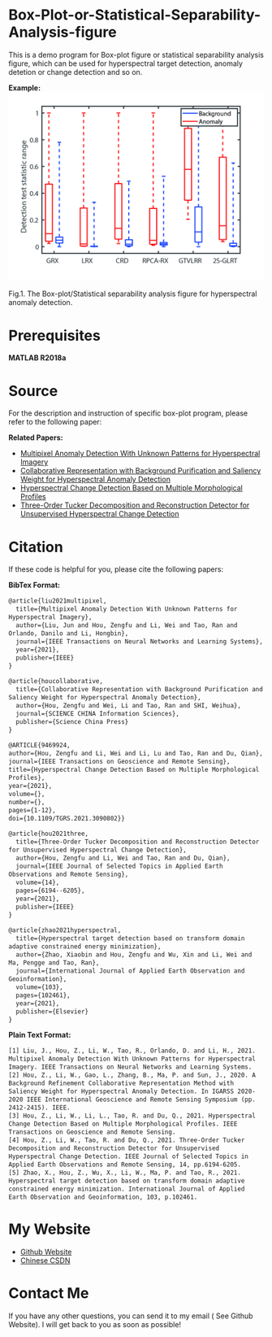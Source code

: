 # Box-Plot-or-Statistical-Separability-Analysis-figure
This is a demo program for Box-plot figure or statistical separability analysis figure, which can be used for hyperspectral target detection,  anomaly detetion or change detection and so on. 

**Example:**<br />
<img src="Box_LosAngeles.jpg" alt="Box-plot">

Fig.1. The Box-plot/Statistical separability analysis figure for hyperspectral anomaly detection.


# Prerequisites
**MATLAB R2018a**<br />

# Source
For the description and instruction of specific box-plot program, please refer to the following paper:

**Related Papers:**

- [Multipixel Anomaly Detection With Unknown Patterns for Hyperspectral Imagery](https://ieeexplore.ieee.org/abstract/document/9404853)
- [Collaborative Representation with Background Purification and Saliency Weight for Hyperspectral Anomaly Detection](https://www.sciengine.com/publisher/scp/journal/SCIS/doi/10.1007/s11432-020-2915-2?slug=abstract)
- [Hyperspectral Change Detection Based on Multiple Morphological Profiles](https://ieeexplore.ieee.org/document/9469924)
- [Three-Order Tucker Decomposition and Reconstruction Detector for Unsupervised Hyperspectral Change Detection](https://ieeexplore.ieee.org/document/9451632)


# Citation
If these code is helpful for you, please cite  the following papers:

**BibTex Format:**<br />
```
@article{liu2021multipixel,
  title={Multipixel Anomaly Detection With Unknown Patterns for Hyperspectral Imagery},
  author={Liu, Jun and Hou, Zengfu and Li, Wei and Tao, Ran and Orlando, Danilo and Li, Hongbin},
  journal={IEEE Transactions on Neural Networks and Learning Systems},
  year={2021},
  publisher={IEEE}
}
```
```
@article{houcollaborative,
  title={Collaborative Representation with Background Purification and Saliency Weight for Hyperspectral Anomaly Detection},
  author={Hou, Zengfu and Wei, Li and Tao, Ran and SHI, Weihua},
  journal={SCIENCE CHINA Information Sciences},
  publisher={Science China Press}
}
```
```
@ARTICLE{9469924,
author={Hou, Zengfu and Li, Wei and Li, Lu and Tao, Ran and Du, Qian},
journal={IEEE Transactions on Geoscience and Remote Sensing},
title={Hyperspectral Change Detection Based on Multiple Morphological Profiles},
year={2021},
volume={},
number={},
pages={1-12},
doi={10.1109/TGRS.2021.3090802}}
```
```
@article{hou2021three,
  title={Three-Order Tucker Decomposition and Reconstruction Detector for Unsupervised Hyperspectral Change Detection},
  author={Hou, Zengfu and Li, Wei and Tao, Ran and Du, Qian},
  journal={IEEE Journal of Selected Topics in Applied Earth Observations and Remote Sensing},
  volume={14},
  pages={6194--6205},
  year={2021},
  publisher={IEEE}
}
```
```
@article{zhao2021hyperspectral,
  title={Hyperspectral target detection based on transform domain adaptive constrained energy minimization},
  author={Zhao, Xiaobin and Hou, Zengfu and Wu, Xin and Li, Wei and Ma, Pengge and Tao, Ran},
  journal={International Journal of Applied Earth Observation and Geoinformation},
  volume={103},
  pages={102461},
  year={2021},
  publisher={Elsevier}
}
```


**Plain Text Format:**<br />
```
[1] Liu, J., Hou, Z., Li, W., Tao, R., Orlando, D. and Li, H., 2021. Multipixel Anomaly Detection With Unknown Patterns for Hyperspectral Imagery. IEEE Transactions on Neural Networks and Learning Systems.
[2] Hou, Z., Li, W., Gao, L., Zhang, B., Ma, P. and Sun, J., 2020. A Background Refinement Collaborative Representation Method with Saliency Weight for Hyperspectral Anomaly Detection. In IGARSS 2020-2020 IEEE International Geoscience and Remote Sensing Symposium (pp. 2412-2415). IEEE.
[3] Hou, Z., Li, W., Li, L., Tao, R. and Du, Q., 2021. Hyperspectral Change Detection Based on Multiple Morphological Profiles. IEEE Transactions on Geoscience and Remote Sensing.
[4] Hou, Z., Li, W., Tao, R. and Du, Q., 2021. Three-Order Tucker Decomposition and Reconstruction Detector for Unsupervised Hyperspectral Change Detection. IEEE Journal of Selected Topics in Applied Earth Observations and Remote Sensing, 14, pp.6194-6205.
[5] Zhao, X., Hou, Z., Wu, X., Li, W., Ma, P. and Tao, R., 2021. Hyperspectral target detection based on transform domain adaptive constrained energy minimization. International Journal of Applied Earth Observation and Geoinformation, 103, p.102461.
```



# My Website
- [Github Website](https://zephyrhours.github.io/)
- [Chinese CSDN](https://blog.csdn.net/NBDwo)

# Contact Me
If you have any other questions, you can send it to my email ( See Github Website). I will get back to you as soon as possible!




